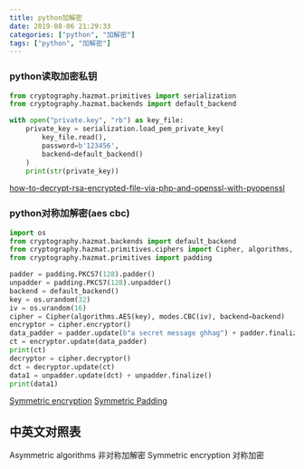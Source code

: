 ```yaml
---
title: python加解密
date: 2019-08-06 21:29:33
categories: ["python", "加解密"]
tags: ["python", "加解密"]
---
```

### python读取加密私钥
``` python
from cryptography.hazmat.primitives import serialization
from cryptography.hazmat.backends import default_backend

with open("private.key", "rb") as key_file:
    private_key = serialization.load_pem_private_key(
        key_file.read(),
        password=b'123456',
        backend=default_backend() 
    )
    print(str(private_key))
```
[how-to-decrypt-rsa-encrypted-file-via-php-and-openssl-with-pyopenssl](https://stackoverflow.com/questions/46850665/how-to-decrypt-rsa-encrypted-file-via-php-and-openssl-with-pyopenssl)
<!-- more -->
### python对称加解密(aes cbc)
``` python
import os
from cryptography.hazmat.backends import default_backend
from cryptography.hazmat.primitives.ciphers import Cipher, algorithms, modes
from cryptography.hazmat.primitives import padding

padder = padding.PKCS7(128).padder()
unpadder = padding.PKCS7(128).unpadder()
backend = default_backend()
key = os.urandom(32)
iv = os.urandom(16)
cipher = Cipher(algorithms.AES(key), modes.CBC(iv), backend=backend)
encryptor = cipher.encryptor()
data_padder = padder.update(b"a secret message ghhag") + padder.finalize()
ct = encryptor.update(data_padder)
print(ct)
decryptor = cipher.decryptor()
dct = decryptor.update(ct)
data1 = unpadder.update(dct) + unpadder.finalize()
print(data1)
```
[Symmetric encryption](https://cryptography.io/en/latest/hazmat/primitives/symmetric-encryption/)
[Symmetric Padding](https://cryptography.io/en/latest/hazmat/primitives/padding/)

## 中英文对照表
Asymmetric algorithms   非对称加解密
Symmetric encryption    对称加密

